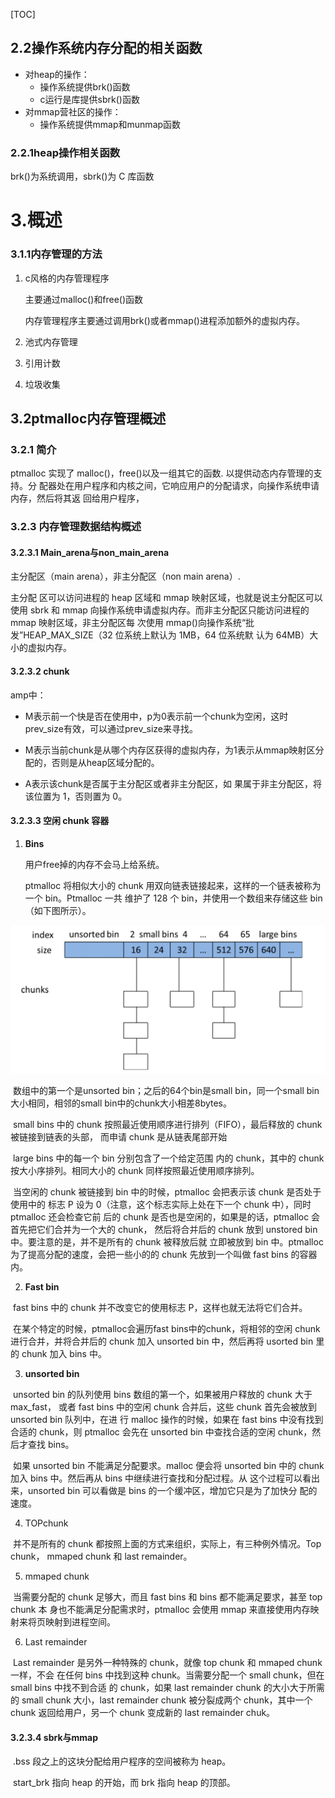 

[TOC]



## 2.2操作系统内存分配的相关函数

-   对heap的操作：
    -   操作系统提供brk()函数
    -   c运行是库提供sbrk()函数
-   对mmap营社区的操作：
    -   操作系统提供mmap和munmap函数

### 2.2.1heap操作相关函数

brk()为系统调用，sbrk()为 C 库函数

# 3.概述

### 3.1.1内存管理的方法

1.  c风格的内存管理程序

    主要通过malloc()和free()函数

    内存管理程序主要通过调用brk()或者mmap()进程添加额外的虚拟内存。

2.  池式内存管理

3.  引用计数

4.  垃圾收集



## 3.2ptmalloc内存管理概述

### 3.2.1 简介

ptmalloc 实现了 malloc()，free()以及一组其它的函数. 以提供动态内存管理的支持。分 配器处在用户程序和内核之间，它响应用户的分配请求，向操作系统申请内存，然后将其返 回给用户程序，

### 3.2.3 内存管理数据结构概述

#### 3.2.3.1 Main_arena与non_main_arena

主分配区（main arena），非主分配区（non main arena）.

主分配 区可以访问进程的 heap 区域和 mmap 映射区域，也就是说主分配区可以使用 sbrk 和 mmap 向操作系统申请虚拟内存。而非主分配区只能访问进程的 mmap 映射区域，非主分配区每 次使用 mmap()向操作系统“批发”HEAP_MAX_SIZE（32 位系统上默认为 1MB，64 位系统默 认为 64MB）大小的虚拟内存。

#### 3.2.3.2 chunk

amp中：

-   M表示前一个快是否在使用中，p为0表示前一个chunk为空闲，这时prev_size有效，可以通过prev_size来寻找。

-   M表示当前chunk是从哪个内存区获得的虚拟内存，为1表示从mmap映射区分配的，否则是从heap区域分配的。
-   A表示该chunk是否属于主分配区或者非主分配区，如 果属于非主分配区，将该位置为 1，否则置为 0。

#### 3.2.3.3 空闲 chunk 容器

1.  **Bins**

    用户free掉的内存不会马上给系统。

    ptmalloc 将相似大小的 chunk 用双向链表链接起来，这样的一个链表被称为一个 bin。Ptmalloc 一共 维护了 128 个 bin，并使用一个数组来存储这些 bin（如下图所示）。

![image-20210620161448544](readme/image-20210620161448544.png)

​	数组中的第一个是unsorted bin；之后的64个bin是small bin，同一个small bin大小相同，相邻的small bin中的chunk大小相差8bytes。

​	small bins 中的 chunk 按照最近使用顺序进行排列（FIFO），最后释放的 chunk 被链接到链表的头部， 而申请 chunk 是从链表尾部开始

​	large bins 中的每一个 bin 分别包含了一个给定范围 内的 chunk，其中的 chunk 按大小序排列。相同大小的 chunk 同样按照最近使用顺序排列。

​	当空闲的 chunk 被链接到 bin 中的时候，ptmalloc 会把表示该 chunk 是否处于使用中的 标志 P 设为 0（注意，这个标志实际上处在下一个 chunk 中），同时 ptmalloc 还会检查它前 后的 chunk 是否也是空闲的，如果是的话，ptmalloc 会首先把它们合并为一个大的 chunk， 然后将合并后的 chunk 放到 unstored bin 中。要注意的是，并不是所有的 chunk 被释放后就 立即被放到 bin 中。ptmalloc 为了提高分配的速度，会把一些小的的 chunk 先放到一个叫做 fast bins 的容器内。

2.  **Fast bin**

​	fast bins 中的 chunk 并不改变它的使用标志 P，这样也就无法将它们合并。

​	在某个特定的时候，ptmalloc会遍历fast bins中的chunk，将相邻的空闲 chunk 进行合并，并将合并后的 chunk 加入 unsorted bin 中，然后再将 usorted bin 里的 chunk 加入 bins 中。

3.  **unsorted bin**

​	unsorted bin 的队列使用 bins 数组的第一个，如果被用户释放的 chunk 大于 max_fast， 或者 fast bins 中的空闲 chunk 合并后，这些 chunk 首先会被放到 unsorted bin 队列中，在进 行 malloc 操作的时候，如果在 fast bins 中没有找到合适的 chunk，则 ptmalloc 会先在 unsorted bin 中查找合适的空闲 chunk，然后才查找 bins。

​	如果 unsorted bin 不能满足分配要求。malloc 便会将 unsorted bin 中的 chunk 加入 bins 中。然后再从 bins 中继续进行查找和分配过程。从 这个过程可以看出来，unsorted bin 可以看做是 bins 的一个缓冲区，增加它只是为了加快分 配的速度。

4.   TOPchunk

​    并不是所有的 chunk 都按照上面的方式来组织，实际上，有三种例外情况。Top chunk， mmaped chunk 和 last remainder。

5.   mmaped chunk

​    当需要分配的 chunk 足够大，而且 fast bins 和 bins 都不能满足要求，甚至 top chunk 本 身也不能满足分配需求时，ptmalloc 会使用 mmap 来直接使用内存映射来将页映射到进程空间。

6.  Last remainder

​    Last remainder 是另外一种特殊的 chunk，就像 top chunk 和 mmaped chunk 一样，不会 在任何 bins 中找到这种 chunk。当需要分配一个 small chunk，但在 small bins 中找不到合适 的 chunk，如果 last remainder chunk 的大小大于所需的 small chunk 大小，last remainder chunk 被分裂成两个 chunk，其中一个 chunk 返回给用户，另一个 chunk 变成新的 last remainder chuk。

#### 3.2.3.4 sbrk与mmap

​    .bss 段之上的这块分配给用户程序的空间被称为 heap。 

​     start_brk 指向 heap 的开始，而 brk 指向 heap 的顶部。







